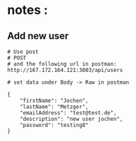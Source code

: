 # notes :


## Add new user 

```
# Use post 
# POST
# and the following url in postman:
http://167.172.164.121:3003/api/users
```

```
# set data under Body -> Raw in postman
```

```
{
    "firstName": "Jochen",
    "lastName": "Metzger",
    "emailAddress": "test@test.de",
    "description": "new user jochen",
    "password": "testing8"
}
```

